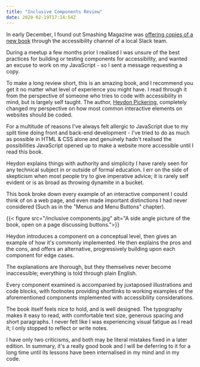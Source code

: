 ```yaml
---
title: "Inclusive Components Review"
date: 2020-02-19T17:14:54Z
---
```


In early December, I found out Smashing Magazine was [offering copies of a
new book](https://twitter.com/smashingmag/status/1201792021209501698) through
the accessibility channel of a local Slack team. 

During a meetup a few months prior I realised I was unsure of the best 
practices for building or testing components for accessibility, and wanted an 
excuse to work on my JavaScript - so I sent a message requesting a copy.

To make a long review short, this is an amazing book, and I recommend you get
it no matter what level of experience you might have. I read through it from
the perspective of someone who tries to code with accessibility in mind, but is
largely self taught. The author, [Heydon Pickering](https://heydonworks.com/),
completely changed my perspective on how most common interactive elements on 
websites should be coded.

For a multitude of reasons I've always felt allergic to JavaScript due to my
split time doing front and back-end development - I've tried to do as much as
possible in HTML & CSS alone and genuinely hadn't realised the possibilities
JavaScript opened up to make a website more accessible until I read this book.

Heydon explains things with authority and simplicity I have rarely seen for any
technical subject in or outside of formal education. I err on the side of
skepticism when most people try to give imperative advice; it is rarely self
evident or is as broad as throwing dynamite in a bucket.

This book broke down every example of an interactive component I could think of
on a web page, and even made important distinctions I had never considered 
(Such as in the "Menus and Menu Buttons" chapter). 

{{< figure src="/inclusive components.jpg" 
alt="A side angle picture of the book, open on a page discussing buttons.">}}  

Heydon introduces a component on a conceptual level, then gives an example of 
how it's commonly implemented. He then explains the pros and the cons, and
offers an alternative, progressively building upon each component for  edge
cases. 

The explanations are thorough, but they themselves never become
inaccessible; everything is told through plain English.

Every component examined is accompanied by juxtaposed illustrations and code
blocks, with footnotes providing shortlinks to working examples of the
aforementioned components implemented with accessibility considerations.

The book itself feels nice to hold, and is well designed. The typography makes
it easy to read, with comfortable text size, generous spacing and short
paragraphs. I never felt like I was experiencing visual fatigue as I read it; I
only stopped to reflect or write notes.

I have only two criticisms, and both may be literal mistakes fixed in a later
edition. In summary, it's a really good book and I will be deferring to it for
a long time until its lessons have been internalised in my mind and in my code. 
